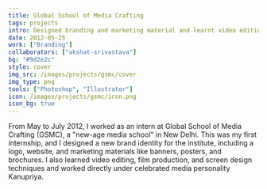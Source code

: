 ```yaml
---
title: Global School of Media Crafting
tags: projects
intro: Designed branding and marketing material and learnt video editing during internship at new-age media school
date: 2012-05-25
work: ["Branding"]
collaborators: ["akshat-srivastava"]
bg: "#9d2e2c"
style: cover
img_src: /images/projects/gsmc/cover
img_type: png
tools: ["Photoshop", "Illustrator"]
icon: /images/projects/gsmc/icon.png
icon_bg: true
---
```


From May to July 2012, I worked as an intern at Global School of Media Crafting (GSMC), a "new-age media school" in New Delhi. This was my first internship, and I designed a new brand identity for the institute, including a logo, website, and marketing materials like banners, posters, and brochures. I also learned video editing, film production, and screen design techniques and worked directly under celebrated media personality Kanupriya.

<div class="image">
  <img alt="" src="/images/projects/gsmc/1.png">
</div>
